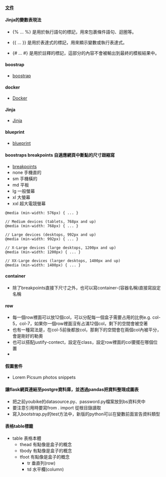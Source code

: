 #### [文件](https://flask.palletsprojects.com/en/3.0.x/quickstart/#rendering-templates)

#### Jinja的變數表現法
- {% ... %} 是用於執行語句的標記，用來包裹條件語句、迴圈等。

- {{ ... }} 是用於表達式的標記，用來顯示變數或執行表達式。

- {# ... #} 是用於註釋的標記，這部分的內容不會被輸出到最終的模板結果中。

#### boostrap
- [boostrap](https://getbootstrap.com/docs/5.3/layout/breakpoints/)

#### docker
- [Docker](https://philipzheng.gitbook.io/docker_practice/basic_concept/repository)

#### Jinja
- [Jinja](https://jinja.palletsprojects.com/en/3.1.x/templates/)

#### blueprint
- [blueprint](https://medium.com/seaniap/python-web-flask-blueprints-%E8%A7%A3%E6%B1%BA%E5%A4%A7%E6%9E%B6%E6%A7%8B%E7%9A%84%E7%B6%B2%E7%AB%99-1f9878312526)

#### boostraps breakpoints 自適應網頁中斷點的尺寸跟縮寫
- [breakpoints](https://getbootstrap.com/docs/5.3/layout/breakpoints/)
- none 手機直的
- sm 手機橫的
- md 平板
- lg 一般螢幕
- xl 大螢幕
- xxl 超大電競螢幕

```
@media (min-width: 576px) { ... }

// Medium devices (tablets, 768px and up)
@media (min-width: 768px) { ... }

// Large devices (desktops, 992px and up)
@media (min-width: 992px) { ... }

// X-Large devices (large desktops, 1200px and up)
@media (min-width: 1200px) { ... }

// XX-Large devices (larger desktops, 1400px and up)
@media (min-width: 1400px) { ... }
```

#### container
- 除了breakpoints直接下尺寸之外，也可以寫container-(容器名稱)直接寫設定名稱

#### row
- 每一個row裡面可以放12個col，可以分配每一個盒子需要占用的比例e.g. col-5，col-7，如果你一個row裡面沒有占滿12個col，剩下的空間會被空著
- 也有一種寫法是，在col-5前後都放col，那剩下的空間會在兩個col內被平分，會是剛好的勒奧
- 也可以搭配justify-contect，設定在class，設定row裡面的col要擺在哪個位置
- <div class="col-5 five"> <!--一欄固定五個，其它給上下的class分配，因為上下都是col，所以一定會平均分配，左右兩邊一樣大-->

#### 假圖套件
- Lorem Picsum photos snippets

#### 讓flask網頁連結至postgre資料庫，並透過pandas把資料整理成圖表
- 把之前youbike的datasource.py、password.py檔案放到bs資料夾中
- 要注意引用時要寫from . import 從根目錄讀取
- 寫入bootstrap.py的test方法中，新版的python可以在變數前面宣告資料類型

#### 表格table標籤
- table 表格本體
    - thead 有點像是盒子的概念
    - tbody 有點像是盒子的概念
    - tfoot 有點像是盒子的概念
        - tr 垂直列(row)
        - td 水平欄(column)